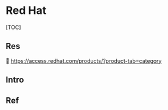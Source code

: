 # Red Hat

[TOC]



## Res
🔎 https://access.redhat.com/products/?product-tab=category



## Intro


## Ref

